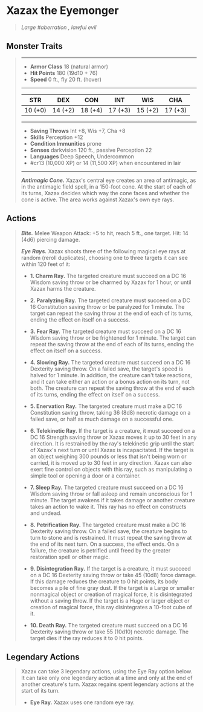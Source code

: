 # Xazax the Eyemonger
>*Large #aberration , lawful evil*
## Monster Traits
>___
>- **Armor Class** 18 (natural armor)
>- **Hit Points** 180 (19d10 + 76)
>- **Speed** 0 ft., fly 20 ft. (hover)
>___
>|STR|DEX|CON|INT|WIS|CHA|
>|:---:|:---:|:---:|:---:|:---:|:---:|
>|10 (+0)|14 (+2)|18 (+4)|17 (+3)|15 (+2)|17 (+3)|
>___
>- **Saving Throws** Int +8, Wis +7, Cha +8
>- **Skills** Perception +12
>- **Condition Immunities** prone
>- **Senses** darkvision 120 ft., passive Perception 22
>- **Languages** Deep Speech, Undercommon
>- #cr13 (10,000 XP) or 14 (11,500 XP) when encountered in lair
>___
>***Antimagic Cone.*** Xazax's central eye creates an area of antimagic, as in the antimagic field spell, in a 150-foot cone. At the start of each of its turns, Xazax decides which way the cone faces and whether the cone is active. The area works against Xazax's own eye rays.  
>
## Actions
>***Bite.*** Melee Weapon Attack: +5 to hit, reach 5 ft., one target. Hit: 14 (4d6) piercing damage.  
>
>***Eye Rays.*** Xazax shoots three of the following magical eye rays at random (reroll duplicates), choosing one to three targets it can see within 120 feet of it:  
>- **1. Charm Ray.** The targeted creature must succeed on a DC 16 Wisdom saving throw or be charmed by Xazax for 1 hour, or until Xazax harms the creature.
>
>- **2. Paralyzing Ray.** The targeted creature must succeed on a DC 16 Constitution saving throw or be paralyzed for 1 minute. The target can repeat the saving throw at the end of each of its turns, ending the effect on itself on a success.
>
>- **3. Fear Ray.** The targeted creature must succeed on a DC 16 Wisdom saving throw or be frightened for 1 minute. The target can repeat the saving throw at the end of each of its turns, ending the effect on itself on a success.
>
>- **4. Slowing Ray.** The targeted creature must succeed on a DC 16 Dexterity saving throw. On a failed save, the target's speed is halved for 1 minute. In addition, the creature can't take reactions, and it can take either an action or a bonus action on its turn, not both. The creature can repeat the saving throw at the end of each of its turns, ending the effect on itself on a success.
>
>- **5. Enervation Ray.** The targeted creature must make a DC 16 Constitution saving throw, taking 36 (8d8) necrotic damage on a failed save, or half as much damage on a successful one.
>
>- **6. Telekinetic Ray.** If the target is a creature, it must succeed on a DC 16 Strength saving throw or Xazax moves it up to 30 feet in any direction. It is restrained by the ray's telekinetic grip until the start of Xazax's next turn or until Xazax is incapacitated.
If the target is an object weighing 300 pounds or less that isn't being worn or carried, it is moved up to 30 feet in any direction. Xazax can also exert fine control on objects with this ray, such as manipulating a simple tool or opening a door or a container.
>- **7. Sleep Ray.** The targeted creature must succeed on a DC 16 Wisdom saving throw or fall asleep and remain unconscious for 1 minute. The target awakens if it takes damage or another creature takes an action to wake it. This ray has no effect on constructs and undead.
>
>- **8. Petrification Ray.** The targeted creature must make a DC 16 Dexterity saving throw. On a failed save, the creature begins to turn to stone and is restrained. It must repeat the saving throw at the end of its next turn. On a success, the effect ends. On a failure, the creature is petrified until freed by the  greater restoration spell or other magic.
>
>- **9. Disintegration Ray.** If the target is a creature, it must succeed on a DC 16 Dexterity saving throw or take 45 (10d8) force damage. If this damage reduces the creature to 0 hit points, its body becomes a pile of fine gray dust.
If the target is a Large or smaller nonmagical object or creation of magical force, it is disintegrated without a saving throw. If the target is a Huge or larger object or creation of magical force, this ray disintegrates a 10-foot cube of it.
>- **10. Death Ray.** The targeted creature must succeed on a DC 16 Dexterity saving throw or take 55 (10d10) necrotic damage. The target dies if the ray reduces it to 0 hit points.
>
## Legendary Actions
>Xazax can take 3 legendary actions, using the Eye Ray option below. It can take only one legendary action at a time and only at the end of another creature's turn. Xazax regains spent legendary actions at the start of its turn.
>
>- **Eye Ray.** Xazax uses one random eye ray.